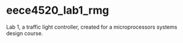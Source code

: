 # eece4520_lab1_rmg
Lab 1, a traffic light controller, created for a microprocessors systems design course.
